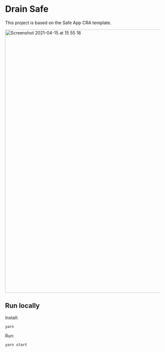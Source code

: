 # Drain Safe

This project is based on the Safe App CRA template.

<img width="857" alt="Screenshot 2021-04-15 at 15 55 18" src="https://user-images.githubusercontent.com/381895/114881122-002d6e80-9e03-11eb-831b-59cbda8b529d.png">

## Run locally

Install:

```
yarn
```

Run:

```
yarn start
```
